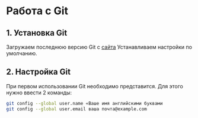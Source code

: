 # Работа с Git
## 1. Установка Git
Загружаем последнюю версию Git с [сайта](https://git-scm.com/downloads)
 Устанавливаем настройки по умолчанию.

## 2. Настройка Git
При первом использовании Git необходимо представится. Для этого нужно ввести 2 команды:
```Bash
git config --global user.name «Ваше имя английскими буквами
git config --global user.email ваша почта@example.com
```
